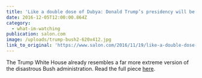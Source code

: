```yaml
---
title: 'Like a double dose of Dubya: Donald Trump’s presidency will be like the George W. Bush disaster — only worse'
date: 2016-12-05T12:00:00.864Z
category:
  - what-im-watching
publication: salon.com
image: /uploads/trump-bush2-620x412.jpg
link_to_original: 'https://www.salon.com/2016/11/19/like-a-double-dose-of-dubya-donald-trumps-presidency-will-be-like-the-george-w-bush-disaster-only-worse/'
---
```



The Trump White House already resembles a far more extreme version of the disastrous Bush administration. Read the full piece [here](https://www.salon.com/2016/11/19/like-a-double-dose-of-dubya-donald-trumps-presidency-will-be-like-the-george-w-bush-disaster-only-worse/).